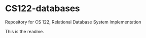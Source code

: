 # CS122-databases
Repository for CS 122, Relational Database System Implementation

This is the readme. 

